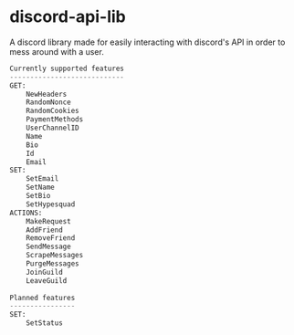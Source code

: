 # discord-api-lib
A discord library made for easily interacting with discord's API in order to mess around with a user.
```python
Currently supported features
----------------------------
GET:
    NewHeaders
    RandomNonce
    RandomCookies
    PaymentMethods
    UserChannelID
    Name
    Bio
    Id
    Email
SET:
    SetEmail
    SetName
    SetBio
    SetHypesquad
ACTIONS:
    MakeRequest
    AddFriend
    RemoveFriend
    SendMessage
    ScrapeMessages
    PurgeMessages
    JoinGuild
    LeaveGuild
    
Planned features
----------------
SET:
    SetStatus
```
